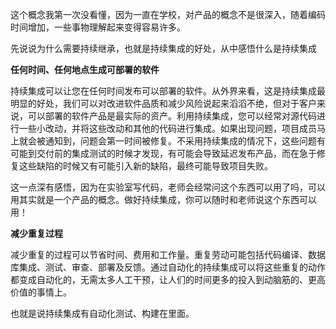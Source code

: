 这个概念我第一次没看懂，因为一直在学校，对产品的概念不是很深入，随着编码时间增加，一些事物理解起来变得容易许多。



先说说为什么需要持续继承，也就是持续集成的好处，从中感悟什么是持续集成

**任何时间、任何地点生成可部署的软件**

持续集成可以让您在任何时间发布可以部署的软件。从外界来看，这是持续集成最明显的好处，我们可以对改进软件品质和减少风险说起来滔滔不绝，但对于客户来说，可以部署的软件产品是最实际的资产。利用持续集成，您可以经常对源代码进行一些小改动，并将这些改动和其他的代码进行集成。如果出现问题，项目成员马上就会被通知到，问题会第一时间被修复。不采用持续集成的情况下，这些问题有可能到交付前的集成测试的时候才发现，有可能会导致延迟发布产品，而在急于修复这些缺陷的时候又有可能引入新的缺陷，最终可能导致项目失败。

这一点深有感悟，因为在实验室写代码，老师会经常问这个东西可以用了吗，可以用其实就是一个产品的概念。做好持续集成，你可以随时和老师说这个东西可以用！

**减少重复过程**

减少重复的过程可以节省时间、费用和工作量。重复劳动可能包括代码编译、数据库集成、测试、审查、部署及反馈。通过自动化的持续集成可以将这些重复的动作都变成自动化的，无需太多人工干预，让人们的时间更多的投入到动脑筋的、更高价值的事情上。

也就是说持续集成有自动化测试、构建在里面。

